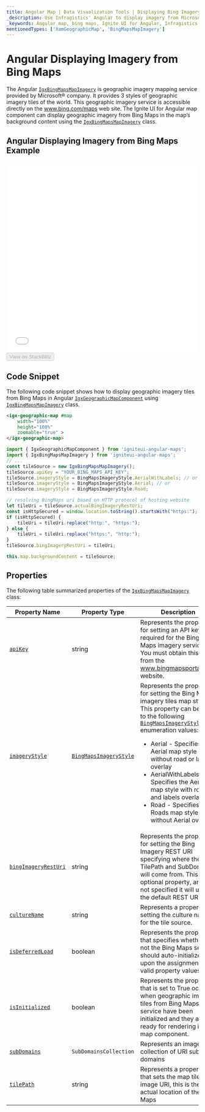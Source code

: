 ```yaml
---
title: Angular Map | Data Visualization Tools | Displaying Bing Imagery | Infragistics
_description: Use Infragistics' Angular to display imagery from Microsoft Bing Maps. View Ignite UI for Angular map tutorials!
_keywords: Angular map, bing maps, Ignite UI for Angular, Infragistics, imagery tile source, map background
mentionedTypes: ['XamGeographicMap', 'BingMapsMapImagery']
---
```


# Angular Displaying Imagery from Bing Maps

The Angular [`IgxBingMapsMapImagery`]({environment:dvapibaseurl}/products/ignite-ui-angular/api/docs/typescript/latest/classes/igxbingmapsmapimagery.html) is geographic imagery mapping service provided by Microsoft® company. It provides 3 styles of geographic imagery tiles of the world. This geographic imagery service is accessible directly on the <a href="http://www.bing.com/maps" target="_blank">www.bing.com/maps</a> web site. The Ignite UI for Angular map component can display geographic imagery from Bing Maps in the map’s background content using the [`IgxBingMapsMapImagery`]({environment:dvapibaseurl}/products/ignite-ui-angular/api/docs/typescript/latest/classes/igxbingmapsmapimagery.html) class.

## Angular Displaying Imagery from Bing Maps Example

<div class="sample-container loading" style="height: 500px">
    <iframe id="geo-map-display-bing-imagery-iframe" src='{environment:dvDemosBaseUrl}/maps/geo-map-display-bing-imagery' width="100%" height="100%" seamless frameBorder="0" onload="onXPlatSampleIframeContentLoaded(this);" alt="Angular Displaying Imagery from Bing Maps Example"></iframe>
</div>
<div>
    <button data-localize="stackblitz" disabled class="stackblitz-btn"   data-iframe-id="geo-map-display-bing-imagery-iframe" data-demos-base-url="{environment:dvDemosBaseUrl}">View on StackBlitz
    </button>
</div>


<div class="divider--half"></div>

## Code Snippet

The following code snippet shows how to display geographic imagery tiles from Bing Maps in Angular [`IgxGeographicMapComponent`]({environment:dvapibaseurl}/products/ignite-ui-angular/api/docs/typescript/latest/classes/igxgeographicmapcomponent.html) using [`IgxBingMapsMapImagery`]({environment:dvapibaseurl}/products/ignite-ui-angular/api/docs/typescript/latest/classes/igxbingmapsmapimagery.html) class.

```html
<igx-geographic-map #map
    width="100%"
    height="100%"
    zoomable="true" >
</igx-geographic-map>
```

```ts
import { IgxGeographicMapComponent } from 'igniteui-angular-maps';
import { IgxBingMapsMapImagery } from 'igniteui-angular-maps';
// ...
const tileSource = new IgxBingMapsMapImagery();
tileSource.apiKey = "YOUR_BING_MAPS_API_KEY";
tileSource.imageryStyle = BingMapsImageryStyle.AerialWithLabels; // or
tileSource.imageryStyle = BingMapsImageryStyle.Aerial; // or
tileSource.imageryStyle = BingMapsImageryStyle.Road;

// resolving BingMaps uri based on HTTP protocol of hosting website
let tileUri = tileSource.actualBingImageryRestUri;
const isHttpSecured = window.location.toString().startsWith("https:");
if (isHttpSecured) {
    tileUri = tileUri.replace("http:", "https:");
} else {
    tileUri = tileUri.replace("https:", "http:");
}
tileSource.bingImageryRestUri = tileUri;

this.map.backgroundContent = tileSource;
```

## Properties

The following table summarized properties of the [`IgxBingMapsMapImagery`]({environment:dvapibaseurl}/products/ignite-ui-angular/api/docs/typescript/latest/classes/igxbingmapsmapimagery.html) class:

| Property Name                                                                                                                                                  | Property Type                                                                                                                              | Description                                                                                                                                                                                                                                                                                                                                                                                                                                                                                                                                 |
| -------------------------------------------------------------------------------------------------------------------------------------------------------------- | ------------------------------------------------------------------------------------------------------------------------------------------ | ------------------------------------------------------------------------------------------------------------------------------------------------------------------------------------------------------------------------------------------------------------------------------------------------------------------------------------------------------------------------------------------------------------------------------------------------------------------------------------------------------------------------------------------- |
| [`apiKey`]({environment:dvapibaseurl}/products/ignite-ui-angular/api/docs/typescript/latest/classes/igxbingmapsmapimagery.html#apikey)                         | string                                                                                                                                     | Represents the property for setting an API key required for the Bing Maps imagery service. You must obtain this key from the <a href="http://www.bingmapsportal.coms" target="_blank">www.bingmapsportal.com</a> website.                                                                                                                                                                                                                                                                                                                   |
| [`imageryStyle`]({environment:dvapibaseurl}/products/ignite-ui-angular/api/docs/typescript/latest/classes/igxbingmapsmapimagery.html#imagerystyle)             | [`BingMapsImageryStyle`]({environment:dvapibaseurl}/products/ignite-ui-angular/api/docs/typescript/latest/enums/bingmapsimagerystyle.html) | Represents the property for setting the Bing Maps imagery tiles map style. This property can be set to the following [`BingMapsImageryStyle`]({environment:dvapibaseurl}/products/ignite-ui-angular/api/docs/typescript/latest/enums/bingmapsimagerystyle.html) enumeration values: <ul><li> Aerial - Specifies the Aerial map style without road or labels overlay</li> <li> AerialWithLabels - Specifies the Aerial map style with road and labels overlay</li><li> Road - Specifies the Roads map style without Aerial overlay</li></ul> |
| [`bingImageryRestUri`]({environment:dvapibaseurl}/products/ignite-ui-angular/api/docs/typescript/latest/classes/igxbingmapsmapimagery.html#bingimageryresturi) | string                                                                                                                                     | Represents the property for setting the Bing Imagery REST URI specifying where the TilePath and SubDomains will come from. This is an optional property, and if not specified it will use the default REST URI.                                                                                                                                                                                                                                                                                                                             |
| [`cultureName`]({environment:dvapibaseurl}/products/ignite-ui-angular/api/docs/typescript/latest/classes/igxbingmapsmapimagery.html#culturename)               | string                                                                                                                                     | Represents a property for setting the culture name for the tile source.                                                                                                                                                                                                                                                                                                                                                                                                                                                                     |
| [`isDeferredLoad`]({environment:dvapibaseurl}/products/ignite-ui-angular/api/docs/typescript/latest/classes/igxbingmapsmapimagery.html#isdeferredload)         | boolean                                                                                                                                    | Represents the property that specifies whether or not the Bing Maps service should auto-initialized upon the assignment of valid property values.                                                                                                                                                                                                                                                                                                                                                                                           |
| [`isInitialized`]({environment:dvapibaseurl}/products/ignite-ui-angular/api/docs/typescript/latest/classes/igxbingmapsmapimagery.html#isinitialized)           | boolean                                                                                                                                    | Represents the property that is set to True occurs when geographic imagery tiles from Bing Maps service have been initialized and they are ready for rendering in the map component.                                                                                                                                                                                                                                                                                                                                                        |
| [`subDomains`]({environment:dvapibaseurl}/products/ignite-ui-angular/api/docs/typescript/latest/classes/igxbingmapsmapimagery.html#subdomains)                 | `SubDomainsCollection`                                                                                                                     | Represents an image collection of URI sub domains                                                                                                                                                                                                                                                                                                                                                                                                                                                                                           |
| [`tilePath`]({environment:dvapibaseurl}/products/ignite-ui-angular/api/docs/typescript/latest/classes/igxbingmapsmapimagery.html#tilepath)                     | string                                                                                                                                     | Represents a property that sets the map tile image URI, this is the actual location of the Bing Maps                                                                                                                                                                                                                                                                                                                                                                                                                                        |
